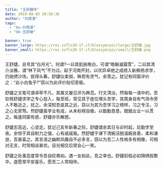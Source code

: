 ```yaml
---
title: "王舒婕传"
date: 2019-08-05 20:58:38
author: "刘雨濛"
tags: 
  - "Au-刘雨濛"
  - "Ob-王舒婕"

banner: true
banner_large: https://res.zzfls20-17.cf/blossym/pic/large/王舒婕.jpg
banner_small: https://res.zzfls20-17.cf/blossym/pic/small/王舒婕.png
---
```


<p>王舒婕，且号其&ldquo;白月光&rdquo;。何谓?一曰其肌肤皓白，可谓&ldquo;皓腕凝霜雪&rdquo;，二曰其清介淡雅，谓&ldquo;林下风气&rdquo;不为过。起于河南开封，以优异卓绝之成绩入新枫杨求学，仍驰骋沙场，拔得头筹。舒婕仪柔弱，眸若有灵气，余羡之。犹记有同窗评价之：&ldquo;此小白兔乎?&rdquo;窃以为此评价贴切至极。</p>
<p>舒婕之文笔可谓卓荦不凡，其属文屡见评为典范。行文清淡，然每每一语中的，吾钦佩舒婕求学之专心投入，每至班，常见其于座位埋头苦学，其周身自有气场令旁人不敢近之，扰之。余深知吾逾其之远，窃以为其为吾学习之榜样，习之专注，习之心无旁骛。然舒婕虽学业有成，从未标榜自傲，以勤勤恳恳，兢兢业业一以贯之。每逢同窗有惑，舒婕亦乐解惑。</p>
<p>舒婕志高远，心坚定。犹记己亥年新春之际，舒婕谓余其日与卯时起，后勤学至夜。余惊于其自制力之强，心有戚戚哉。然舒婕于课下清婉活脱温婉良善，柔和谦逊，吾甚喜之。其言语之幽默风趣自不必多言，窃以为吾二人性格多有相像，可相对无言，时常相谈甚欢。目光相交后常会心一笑。</p>
<p>舒婕之处事态度常令吾自叹弗如。遇一友如此，吾之幸也。舒婕前程必如锦绣般繁华。遂愿常平安喜乐，愿吾二人常相伴。</p>